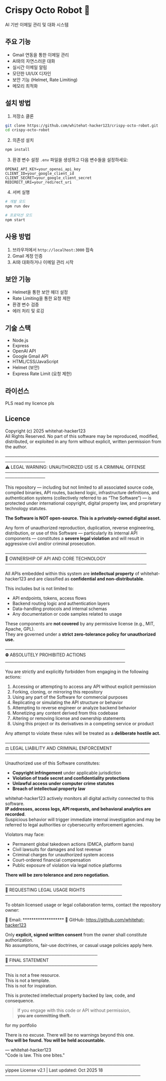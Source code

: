 # Crispy Octo Robot 🐙

AI 기반 이메일 관리 및 대화 시스템

## 주요 기능

- Gmail 연동을 통한 이메일 관리
- AI와의 자연스러운 대화
- 실시간 이메일 알림
- 모던한 UI/UX 디자인
- 보안 기능 (Helmet, Rate Limiting)
- 메모리 최적화

## 설치 방법

1. 저장소 클론
```bash
git clone https://github.com/whitehat-hacker123/crispy-octo-robot.git
cd crispy-octo-robot
```

2. 의존성 설치
```bash
npm install
```

3. 환경 변수 설정
`.env` 파일을 생성하고 다음 변수들을 설정하세요:
```
OPENAI_API_KEY=your_openai_api_key
CLIENT_ID=your_google_client_id
CLIENT_SECRET=your_google_client_secret
REDIRECT_URI=your_redirect_uri
```

4. 서버 실행
```bash
# 개발 모드
npm run dev

# 프로덕션 모드
npm start
```

## 사용 방법

1. 브라우저에서 `http://localhost:3000` 접속
2. Gmail 계정 인증
3. AI와 대화하거나 이메일 관리 시작

## 보안 기능

- Helmet을 통한 보안 헤더 설정
- Rate Limiting을 통한 요청 제한
- 환경 변수 검증
- 에러 처리 및 로깅

## 기술 스택

- Node.js
- Express
- OpenAI API
- Google Gmail API
- HTML/CSS/JavaScript
- Helmet (보안)
- Express Rate Limit (요청 제한)

## 라이선스

PLS read my licence pls




## Licence


Copyright (c) 2025 whitehat-hacker123  
All Rights Reserved. No part of this software may be reproduced, modified, distributed, or exploited in any form without explicit, written permission from the author.

───────────────────────────────────────────────────────────────  
⚠️  LEGAL WARNING: UNAUTHORIZED USE IS A CRIMINAL OFFENSE  
───────────────────────────────────────────────────────────────

This repository — including but not limited to all associated source code, compiled binaries, API routes, backend logic, infrastructure definitions, and authentication systems (collectively referred to as “The Software”) — is protected under international copyright, digital property law, and proprietary technology statutes.

**The Software is NOT open-source. This is a privately-owned digital asset.**

Any form of unauthorized reproduction, duplication, reverse engineering, distribution, or use of this Software — particularly its internal API components — constitutes a **severe legal violation** and will result in aggressive civil and/or criminal prosecution.

──────────────────────────────────────────────  
🔐 OWNERSHIP OF API AND CORE TECHNOLOGY  
──────────────────────────────────────────────

All APIs embedded within this system are **intellectual property** of whitehat-hacker123 and are classified as **confidential and non-distributable**.

This includes but is not limited to:

- API endpoints, tokens, access flows  
- Backend routing logic and authentication layers  
- Data-handling protocols and internal schemas  
- Any documentation or code samples related to usage  

These components are **not covered** by any permissive license (e.g., MIT, Apache, GPL).  
They are governed under a **strict zero-tolerance policy for unauthorized use.**

───────────────────────────────────────  
⛔ ABSOLUTELY PROHIBITED ACTIONS  
───────────────────────────────────────

You are strictly and explicitly forbidden from engaging in the following actions:

1. Accessing or attempting to access any API without explicit permission  
2. Forking, cloning, or mirroring this repository  
3. Using any part of the Software for commercial purposes  
4. Replicating or simulating the API structure or behavior  
5. Attempting to reverse engineer or analyze backend behavior  
6. Monetizing any content derived from this codebase  
7. Altering or removing license and ownership statements  
8. Using this project or its derivatives in a competing service or product

Any attempt to violate these rules will be treated as a **deliberate hostile act.**

───────────────────────────────────────────────  
⚖️  LEGAL LIABILITY AND CRIMINAL ENFORCEMENT  
───────────────────────────────────────────────

Unauthorized use of this Software constitutes:

- **Copyright infringement** under applicable jurisdiction  
- **Violation of trade secret and confidentiality protections**  
- **Unlawful access under computer crime statutes**  
- **Breach of intellectual property law**  

whitehat-hacker123 actively monitors all digital activity connected to this software.  
**IP addresses, access logs, API requests, and behavioral analytics are recorded**.  
Suspicious behavior will trigger immediate internal investigation and may be referred to legal authorities or cybersecurity enforcement agencies.

Violators may face:

- Permanent global takedown actions (DMCA, platform bans)  
- Civil lawsuits for damages and lost revenue  
- Criminal charges for unauthorized system access  
- Court-ordered financial compensation  
- Public exposure of violation via legal notice platforms

**There will be zero tolerance and zero negotiation.**

──────────────────────────────────────  
📨 REQUESTING LEGAL USAGE RIGHTS  
──────────────────────────────────────

To obtain licensed usage or legal collaboration terms, contact the repository owner:

📧 Email: *******************
🔗 GitHub: https://github.com/whitehat-hacker123  

Only **explicit, signed written consent** from the owner shall constitute authorization.  
No assumptions, fair-use doctrines, or casual usage policies apply here.

──────────────────────────────  
🚫 FINAL STATEMENT  
──────────────────────────────

This is not a free resource.  
This is not a template.  
This is not for inspiration.

This is protected intellectual property backed by law, code, and consequence.

> If you engage with this code or API without permission,  
> **you are committing theft.**
> 
for my portfolio
> 
There is no excuse. There will be no warnings beyond this one.  
**You will be found. You will be held accountable.**

— whitehat-hacker123  
"Code is law. This one bites."

────────────────────────────────────────────  
yippee License v2.1 | Last updated: Oct 2025 18
────────────────────────────────────────────


